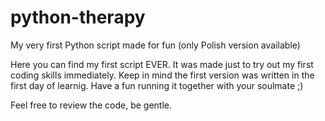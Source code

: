 # python-therapy
My very first Python script made for fun (only Polish version available)

Here you can find my first script EVER. It was made just to try out my first coding skills immediately.
Keep in mind the first version was written in the first day of learnig.
Have a fun running it together with your soulmate ;)

Feel free to review the code, be gentle.
